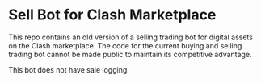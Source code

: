 # Sell Bot for Clash Marketplace
This repo contains an old version of a selling trading bot for digital assets on the Clash marketplace. The code for the current buying and selling trading bot cannot be made public to maintain its competitive advantage.

This bot does not have sale logging.
